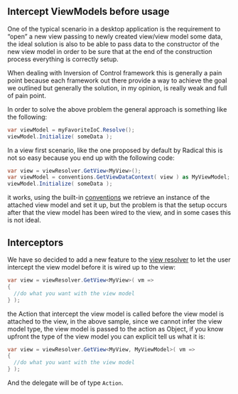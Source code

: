 ## Intercept ViewModels before usage

One of the typical scenario in a desktop application is the requirement to “open” a new view passing to newly created view/view model some data, the ideal solution is also to be able to pass data to the constructor of the new view model in order to be sure that at the end of the construction process everything is correctly setup.

When dealing with Inversion of Control framework this is generally a pain point because each framework out there provide a way to achieve the goal we outlined but generally the solution, in my opinion, is really weak and full of pain point.

In order to solve the above problem the general approach is something like the following:

```csharp
var viewModel = myFavoriteIoC.Resolve();
viewModel.Initialize( someData );
```

In a view first scenario, like the one proposed by default by Radical this is not so easy because you end up with the following code:

```csharp
var view = viewResolver.GetView<MyView>();
var viewModel = conventions.GetViewDataContext( view ) as MyViewModel;
viewModel.Initialize( someData );
```

it works, using the built-in [conventions](/mvvm/runtime-conventions.md) we retrieve an instance of the attached view model and set it up, but the problem is that the setup occurs after that the view model has been wired to the view, and in some cases this is not ideal.

## Interceptors

We have so decided to add a new feature to the [view resolver](/mvvm/iview-resolver.md) to let the user intercept the view model before it is wired up to the view:

```csharp
var view = viewResolver.GetView<MyView>( vm => 
{
  //do what you want with the view model
} );
```

the Action that intercept the view model is called before the view model is attached to the view, in the above sample, since we cannot infer the view model type, the view model is passed to the action as Object, if you know upfront the type of the view model you can explicit tell us what it is:

```csharp
var view = viewResolver.GetView<MyView, MyViewModel>( vm => 
{
  //do what you want with the view model
} );
```

And the delegate will be of type `Action`.